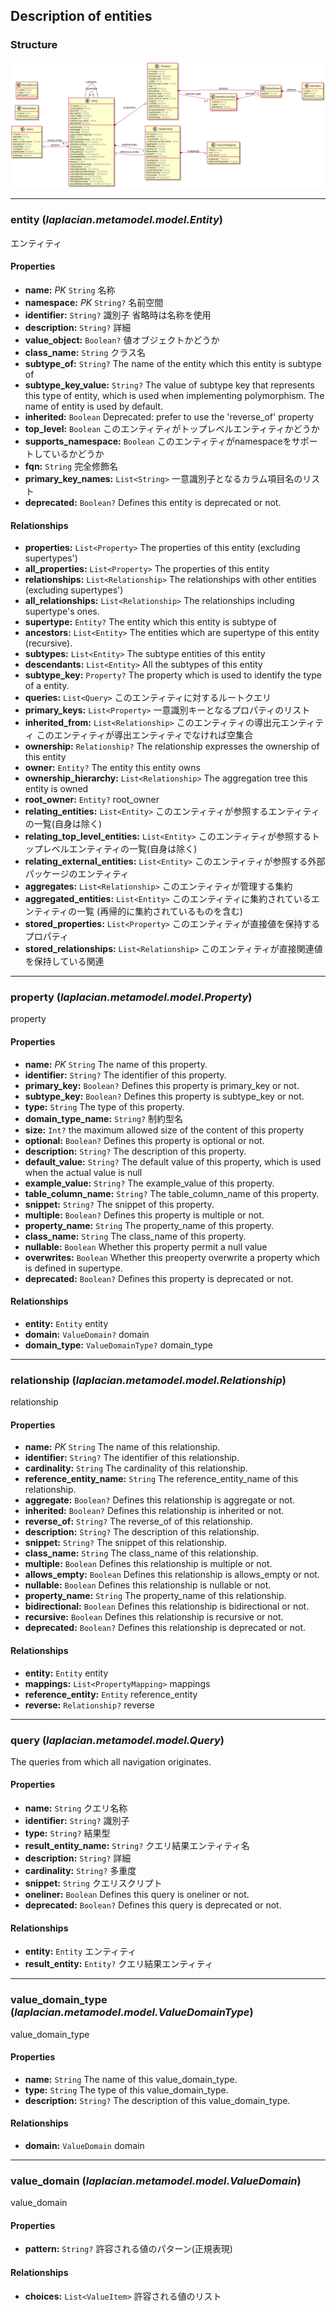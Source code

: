 ## Description of entities

### Structure
![](./image/model-diagram.svg)



---
### **entity** (*laplacian.metamodel.model.Entity*)
  エンティティ

#### Properties
* **name:** *PK* `String`
  名称
* **namespace:** *PK* `String?`
  名前空間
* **identifier:** `String?`
  識別子 省略時は名称を使用
* **description:** `String?`
  詳細
* **value_object:** `Boolean?`
  値オブジェクトかどうか
* **class_name:** `String`
  クラス名
* **subtype_of:** `String?`
  The name of the entity which this entity is subtype of
* **subtype_key_value:** `String?`
  The value of subtype key that represents this type of entity,
  which is used when implementing polymorphism. The name of entity is used by default.
* **inherited:** `Boolean`
  Deprecated: prefer to use the 'reverse_of' property
* **top_level:** `Boolean`
  このエンティティがトップレベルエンティティかどうか
* **supports_namespace:** `Boolean`
  このエンティティがnamespaceをサポートしているかどうか
* **fqn:** `String`
  完全修飾名
* **primary_key_names:** `List<String>`
  一意識別子となるカラム項目名のリスト
* **deprecated:** `Boolean?`
  Defines this entity is deprecated or not.

#### Relationships
* **properties:** `List<Property>`
  The properties of this entity (excluding supertypes')
* **all_properties:** `List<Property>`
  The properties of this entity
* **relationships:** `List<Relationship>`
  The relationships with other entities (excluding supertypes')
* **all_relationships:** `List<Relationship>`
  The relationships including supertype's ones.
* **supertype:** `Entity?`
  The entity which this entity is subtype of
* **ancestors:** `List<Entity>`
  The entities which are supertype of this entity (recursive).
* **subtypes:** `List<Entity>`
  The subtype entities of this entity
* **descendants:** `List<Entity>`
  All the subtypes of this entity
* **subtype_key:** `Property?`
  The property which is used to identify the type of a entity.
* **queries:** `List<Query>`
  このエンティティに対するルートクエリ
* **primary_keys:** `List<Property>`
  一意識別キーとなるプロパティのリスト
* **inherited_from:** `List<Relationship>`
  このエンティティの導出元エンティティ このエンティティが導出エンティティでなければ空集合
* **ownership:** `Relationship?`
  The relationship expresses the ownership of this entity
* **owner:** `Entity?`
  The entity this entity owns
* **ownership_hierarchy:** `List<Relationship>`
  The aggregation tree this entity is owned
* **root_owner:** `Entity?`
  root_owner
* **relating_entities:** `List<Entity>`
  このエンティティが参照するエンティティの一覧(自身は除く)
* **relating_top_level_entities:** `List<Entity>`
  このエンティティが参照するトップレベルエンティティの一覧(自身は除く)
* **relating_external_entities:** `List<Entity>`
  このエンティティが参照する外部パッケージのエンティティ
* **aggregates:** `List<Relationship>`
  このエンティティが管理する集約
* **aggregated_entities:** `List<Entity>`
  このエンティティに集約されているエンティティの一覧 (再帰的に集約されているものを含む)
* **stored_properties:** `List<Property>`
  このエンティティが直接値を保持するプロパティ
* **stored_relationships:** `List<Relationship>`
  このエンティティが直接関連値を保持している関連




---
### **property** (*laplacian.metamodel.model.Property*)
  property

#### Properties
* **name:** *PK* `String`
  The name of this property.
* **identifier:** `String?`
  The identifier of this property.
* **primary_key:** `Boolean?`
  Defines this property is primary_key or not.
* **subtype_key:** `Boolean?`
  Defines this property is subtype_key or not.
* **type:** `String`
  The type of this property.
* **domain_type_name:** `String?`
  制約型名
* **size:** `Int?`
  the maximum allowed size of the content of this property
* **optional:** `Boolean?`
  Defines this property is optional or not.
* **description:** `String?`
  The description of this property.
* **default_value:** `String?`
  The default value of this property, which is used when the actual value is null
* **example_value:** `String?`
  The example_value of this property.
* **table_column_name:** `String?`
  The table_column_name of this property.
* **snippet:** `String?`
  The snippet of this property.
* **multiple:** `Boolean?`
  Defines this property is multiple or not.
* **property_name:** `String`
  The property_name of this property.
* **class_name:** `String`
  The class_name of this property.
* **nullable:** `Boolean`
  Whether this property permit a null value
* **overwrites:** `Boolean`
  Whether this preoperty overwrite a property which is defined in supertype.
* **deprecated:** `Boolean?`
  Defines this property is deprecated or not.

#### Relationships
* **entity:** `Entity`
  entity
* **domain:** `ValueDomain?`
  domain
* **domain_type:** `ValueDomainType?`
  domain_type




---
### **relationship** (*laplacian.metamodel.model.Relationship*)
  relationship

#### Properties
* **name:** *PK* `String`
  The name of this relationship.
* **identifier:** `String?`
  The identifier of this relationship.
* **cardinality:** `String`
  The cardinality of this relationship.
* **reference_entity_name:** `String`
  The reference_entity_name of this relationship.
* **aggregate:** `Boolean?`
  Defines this relationship is aggregate or not.
* **inherited:** `Boolean?`
  Defines this relationship is inherited or not.
* **reverse_of:** `String?`
  The reverse_of of this relationship.
* **description:** `String?`
  The description of this relationship.
* **snippet:** `String?`
  The snippet of this relationship.
* **class_name:** `String`
  The class_name of this relationship.
* **multiple:** `Boolean`
  Defines this relationship is multiple or not.
* **allows_empty:** `Boolean`
  Defines this relationship is allows_empty or not.
* **nullable:** `Boolean`
  Defines this relationship is nullable or not.
* **property_name:** `String`
  The property_name of this relationship.
* **bidirectional:** `Boolean`
  Defines this relationship is bidirectional or not.
* **recursive:** `Boolean`
  Defines this relationship is recursive or not.
* **deprecated:** `Boolean?`
  Defines this relationship is deprecated or not.

#### Relationships
* **entity:** `Entity`
  entity
* **mappings:** `List<PropertyMapping>`
  mappings
* **reference_entity:** `Entity`
  reference_entity
* **reverse:** `Relationship?`
  reverse




---
### **query** (*laplacian.metamodel.model.Query*)
  The queries from which all navigation originates.

#### Properties
* **name:** `String`
  クエリ名称
* **identifier:** `String?`
  識別子
* **type:** `String?`
  結果型
* **result_entity_name:** `String?`
  クエリ結果エンティティ名
* **description:** `String?`
  詳細
* **cardinality:** `String?`
  多重度
* **snippet:** `String`
  クエリスクリプト
* **oneliner:** `Boolean`
  Defines this query is oneliner or not.
* **deprecated:** `Boolean?`
  Defines this query is deprecated or not.

#### Relationships
* **entity:** `Entity`
  エンティティ
* **result_entity:** `Entity?`
  クエリ結果エンティティ




---
### **value_domain_type** (*laplacian.metamodel.model.ValueDomainType*)
  value_domain_type

#### Properties
* **name:** `String`
  The name of this value_domain_type.
* **type:** `String`
  The type of this value_domain_type.
* **description:** `String?`
  The description of this value_domain_type.

#### Relationships
* **domain:** `ValueDomain`
  domain




---
### **value_domain** (*laplacian.metamodel.model.ValueDomain*)
  value_domain

#### Properties
* **pattern:** `String?`
  許容される値のパターン(正規表現)

#### Relationships
* **choices:** `List<ValueItem>`
  許容される値のリスト